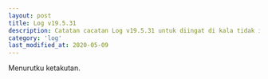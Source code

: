 ```yaml
---
layout: post
title: Log v19.5.31
description: Catatan cacatan Log v19.5.31 untuk diingat di kala tidak ingat sekaligus sengaja tidak ingat agar kembali mengingat.
category: 'log'
last_modified_at: 2020-05-09
---
```


Menurutku ketakutan.
